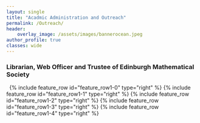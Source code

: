 ```yaml
---
layout: single
title: "Acadmic Administration and Outreach"
permalink: /Outreach/
header:
    overlay_image: /assets/images/bannerocean.jpeg
author_profile: true
classes: wide
---
```

### Librarian, Web Officer and Trustee of Edinburgh Mathematical Society

&nbsp;
{% include feature_row id="feature_row1-0" type="right" %}
{% include feature_row id="feature_row1-1" type="right" %}
{% include feature_row id="feature_row1-2" type="right" %}
{% include feature_row id="feature_row1-3" type="right" %}
{% include feature_row id="feature_row1-4" type="right" %}

